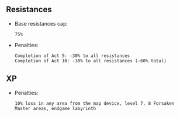 ## Resistances
- Base resistances cap: 

  ```
  75%
  ```
- Penalties:
  ```
  Completion of Act 5: -30% to all resistances
  Completion of Act 10: -30% to all resistances (-60% total)
  ```
## XP
- Penalties:
  ```
  10% loss in any area from the map device, level 7, 8 Forsaken Master areas, endgame labyrinth
  ```  
